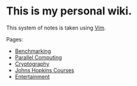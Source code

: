 # This is my personal wiki.

This system of notes is taken using [Vim](VIM.md).

Pages:
- [Benchmarking](BENCHMARKING.md)
- [Parallel Computing](PARALLEL_COMPUTING.md)
- [Cryptography](CRYPTOGRAPHY.md)
- [Johns Hopkins Courses](JHU_COURSES.md)
- [Entertainment](ENTERTAINMENT.md)


